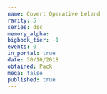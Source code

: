 ```yaml
---
name: Covert Operative Leland
rarity: 5
series: dsc
memory_alpha:
bigbook_tier: -1
events: 0
in_portal: true
date: 30/10/2018
obtained: Pack
mega: false
published: true
---
```



